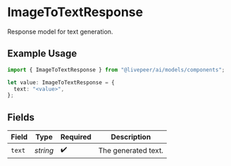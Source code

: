 # ImageToTextResponse

Response model for text generation.

## Example Usage

```typescript
import { ImageToTextResponse } from "@livepeer/ai/models/components";

let value: ImageToTextResponse = {
  text: "<value>",
};
```

## Fields

| Field               | Type                | Required            | Description         |
| ------------------- | ------------------- | ------------------- | ------------------- |
| `text`              | *string*            | :heavy_check_mark:  | The generated text. |